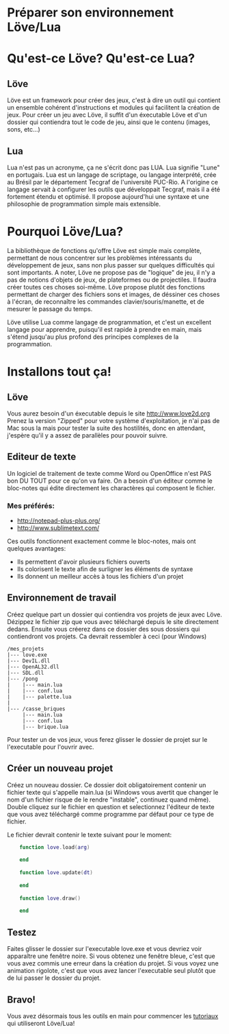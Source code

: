 Préparer son environnement Löve/Lua
===================================

# Qu'est-ce Löve? Qu'est-ce Lua?

## Löve

Löve est un framework pour créer des jeux, c'est à dire un outil qui contient un ensemble cohérent d'instructions et modules qui facilitent la création de jeux.
Pour créer un jeu avec Löve, il suffit d'un éxecutable Löve et d'un dossier qui contiendra tout le code de jeu, ainsi que le contenu (images, sons, etc...)

## Lua

Lua n'est pas un acronyme, ça ne s'écrit donc pas LUA. Lua signifie "Lune" en portugais.
Lua est un langage de scriptage, ou langage interprété, crée au Brésil par le département Tecgraf de l'université PUC-Rio. A l'origine ce langage servait à configurer les outils que développait Tecgraf, mais il a été fortement étendu et optimisé. Il propose aujourd'hui une syntaxe et une philosophie de programmation simple mais extensible.

# Pourquoi Löve/Lua?

La bibliothèque de fonctions qu'offre Löve est simple mais complète, permettant de nous concentrer sur les problèmes intéressants du développement de jeux, sans non plus passer sur quelques difficultés qui sont importants. A noter, Löve ne propose pas de "logique" de jeu, il n'y a pas de notions d'objets de jeux, de plateformes ou de projectiles. Il faudra créer toutes ces choses soi-même. Löve propose plutôt des fonctions permettant de charger des fichiers sons et images, de déssiner ces choses à l'écran, de reconnaître les commandes clavier/souris/manette, et de mesurer le passage du temps.

Löve utilise Lua comme langage de programmation, et c'est un excellent langage pour apprendre, puisqu'il est rapide à prendre en main, mais s'étend jusqu'au plus profond des principes complexes de la programmation.

# Installons tout ça!

## Löve

Vous aurez besoin d'un éxecutable depuis le site http://www.love2d.org
Prenez la version "Zipped" pour votre système d'exploitation, je n'ai pas de Mac sous la mais pour tester la suite des hostilités, donc en attendant, j'espère qu'il y a assez de parallèles pour pouvoir suivre.

## Editeur de texte

Un logiciel de traitement de texte comme Word ou OpenOffice n'est PAS bon DU TOUT pour ce qu'on va faire. On a besoin d'un éditeur comme le bloc-notes qui édite directement les charactères qui composent le fichier.

### Mes préférés:
+ http://notepad-plus-plus.org/
+ http://www.sublimetext.com/

Ces outils fonctionnent exactement comme le bloc-notes, mais ont quelques avantages:
+ Ils permettent d'avoir plusieurs fichiers ouverts
+ Ils colorisent le texte afin de surligner les éléments de syntaxe
+ Ils donnent un meilleur accès à tous les fichiers d'un projet

## Environnement de travail

Créez quelque part un dossier qui contiendra vos projets de jeux avec Löve.
Dézippez le fichier zip que vous avec téléchargé depuis le site directement dedans.
Ensuite vous créerez dans ce dossier des sous dossiers qui contiendront vos projets.
Ca devrait ressembler à ceci (pour Windows)

    /mes_projets
    |--- love.exe
    |--- DevIL.dll
    |--- OpenAL32.dll
    |--- SDL.dll
    |--- /pong
    |    |--- main.lua
    |    |--- conf.lua
    |    |--- palette.lua
    |
    |--- /casse_briques
         |--- main.lua
         |--- conf.lua
         |--- brique.lua


Pour tester un de vos jeux, vous ferez glisser le dossier de projet sur le l'executable pour l'ouvrir avec.

## Créer un nouveau projet

Créez un nouveau dossier.
Ce dossier doit obligatoirement contenir un fichier texte qui s'appelle main.lua (si Windows vous avertit que changer le nom d'un fichier risque de le rendre "instable", continuez quand même). Double cliquez sur le fichier en question et selectionnez l'éditeur de texte que vous avez téléchargé comme programme par défaut pour ce type de fichier.

Le fichier devrait contenir le texte suivant pour le moment:
```lua
    function love.load(arg)
    
    end
    
    function love.update(dt)
    
    end
    
    function love.draw()
    
    end
```

## Testez

Faites glisser le dossier sur l'executable love.exe et vous devriez voir apparaître une fenêtre noire. Si vous obtenez une fenêtre bleue, c'est que vous avez commis une erreur dans la création du projet. Si vous voyez une animation rigolote, c'est que vous avez lancer l'executable seul plutôt que de lui passer le dossier du projet.

## Bravo!

Vous avez désormais tous les outils en main pour commencer les [tutoriaux](../../tuoriaux/) qui utiliseront Löve/Lua!
